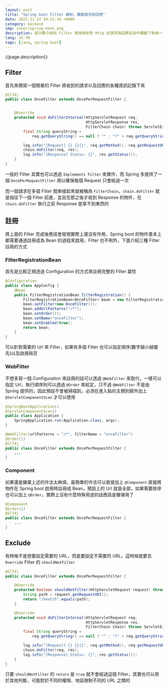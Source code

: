 ```yaml
---
layout: post
title: "Spring boot Filter 機制，攔截請求與回應"
date: 2021-11-22 10:21:34 +0800
category: backend
img: cover/spring-boot.png
description: 這次要介紹的 Filter 是用來針對 Http 的請求與回應在途中攔截下來做一些處理，運作邏輯上有一點像先前寫過的 AOP，但 AOP 是以 Method 為視角去攔截，而 Filter 則是以 Servlet 的層級來攔截，應用的場景會稍有不同
lang: zh-TW
tags: [java, spring boot]
---
```


{{page.description}}

## Filter

首先來撰寫一個簡單的 Filter 將收到的請求以及回應的各種資訊記錄下來

```java
@Slf4j
public class OnceFilter extends OncePerRequestFilter {


    @Override
    protected void doFilterInternal(HttpServletRequest req,
                                    HttpServletResponse res,
                                    FilterChain chain) throws ServletException, IOException {
        final String queryString =
            req.getQueryString() == null ? "" : "?" + req.getQueryString();

        log.info("[Request] {} {}{}", req.getMethod(), req.getRequestURI(), queryString);
        chain.doFilter(req, res);
        log.info("[Response] Status: {}", res.getStatus());
    }
}
```

一般的 Filter 其實也可以透過 `Implements Filter` 來實作，而 Spring 多提供了一個 `OncePerRequestFilter` 用以確保每個 Request 只會經過一次

而一個請求在多個 Filter 間串接起來就被稱為 `FilterChain`，`chain.doFilter` 就是指往下一個 Filter 前進，並且在那之後才收到 Response 的物件，在 `chain.doFilter` 執行之前 Response 是拿不到東西的

## 註冊
將上面的 Filter 完成後應該會發現實際上還沒有作用，Spring boot 的物件基本上都需要通過註冊成為 Bean 的過程來啟用，Filter 也不例外，下面介紹三種 Filter 註冊的方式

### FilterRegistrationBean
首先是比較正規透過 Configuration 的方式來註冊完整的 Filter 屬性

```java
@Configuration
public class AppConfig {
    @Bean
    public FilterRegistrationBean filterRegistration() {
        FilterRegistrationBean<OnceFilter> bean = new FilterRegistrationBean<>();
        bean.setFilter(new OnceFilter());
        bean.addUrlPatterns("/*");
        bean.setOrder(1);
        bean.setName("onceFilter");
        bean.setEnabled(true);
        return bean;
    }
}
```
可以針對需要的 Url 來 Filter，如果有多個 Filter 也可以指定順序(數字越小越優先)以及啟用與否

### WebFilter
不想多寫一個 Configuration 來註冊的話可以透過 `@WebFilter` 來取代，一樣可以指定 Url，執行順序則可以透過 `@Order` 來給定，只不過 `@WebFilter` 不是由 Spring 提供的，因此預設不會被掃描到，必須在進入點的主類別額外加上 `@ServletComponentScan` 才可以使用

```java
@SpringBootApplication()
@ServletComponentScan()
public class Application {
    SpringApplication.run(Application.class, args);
}

@WebFilter(urlPatterns = "/*", filterName = "onceFilter")
@Order(1)
@Slf4j
public class OnceFilter extends OncePerRequestFilter {
    ...
}
```

### Component
如果還是嫌棄上述的作法太麻煩，最簡單的作法可以直接加上 `@Component` 直接將物件在 Spring boot 啟用時註冊成 Bean，預設上的 Url 就是全部，如果需要排序也可以加上 `@Order`，實際上沒有什麼特殊用途的話應該是蠻堪用了

```java
@Component
@Order(1)
@Slf4j
public class OnceFilter extends OncePerRequestFilter {
    ...
}
```

## Exclude

有時候不是想要設定需要的 URL，而是要設定不需要的 URL，這時候就要去 `Override` Filter 的 `shouldNotFilter`

```java
@Slf4j
public class OnceFilter extends OncePerRequestFilter {

    @Override
    protected boolean shouldNotFilter(HttpServletRequest request) throws ServletException {
        String path = request.getRequestURI();
        return "/health".equals(path);
    }

    @Override
    protected void doFilterInternal(HttpServletRequest req,
                                    HttpServletResponse res,
                                    FilterChain chain) throws ServletException, IOException {
        final String queryString =
            req.getQueryString() == null ? "" : "?" + req.getQueryString();

        log.info("[Request] {} {}{}", req.getMethod(), req.getRequestURI(), queryString);
        chain.doFilter(req, res);
        log.info("[Response] Status: {}", res.getStatus());
    }
}
```

只要 `shouldNotFilter` 的 `return` 是 `true` 就不會經過這個 Filter，其實也可以用於其他判斷，可能對於不同的權限、地區限制不同的 URL 之類的